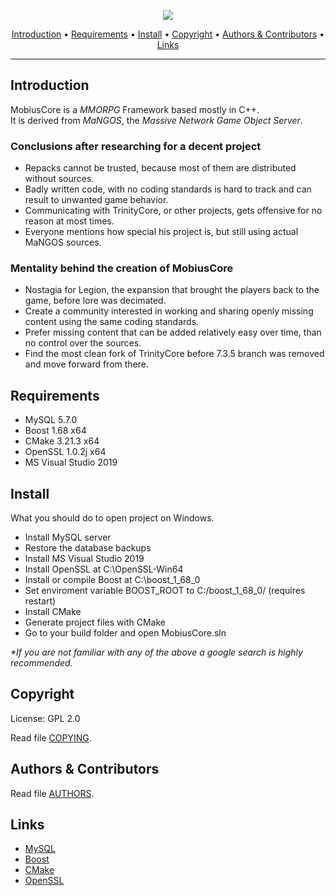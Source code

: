 <p align="center"> <img src="https://raw.githubusercontent.com/MobiusDevelopment/MobiusCore/master/logo.png"/></p>

<p align="center">
  <a href="#introduction">Introduction</a> •
  <a href="#requirements">Requirements</a> •
  <a href="#install">Install</a> •
  <a href="#copyright">Copyright</a> •
  <a href="#authors--contributors">Authors &amp; Contributors</a> •
  <a href="#links">Links</a>
</p>

---

## Introduction

MobiusCore is a *MMORPG* Framework based mostly in C++.<br>
It is derived from *MaNGOS*, the *Massive Network Game Object Server*.


### Conclusions after researching for a decent project
+ Repacks cannot be trusted, because most of them are distributed without sources.
+ Badly written code, with no coding standards is hard to track and can result to unwanted game behavior.
+ Communicating with TrinityCore, or other projects, gets offensive for no reason at most times.
+ Everyone mentions how special his project is, but still using actual MaNGOS sources.


### Mentality behind the creation of MobiusCore
+ Nostagia for Legion, the expansion that brought the players back to the game, before lore was decimated.
+ Create a community interested in working and sharing openly missing content using the same coding standards.
+ Prefer missing content that can be added relatively easy over time, than no control over the sources.
+ Find the most clean fork of TrinityCore before 7.3.5 branch was removed and move forward from there.


## Requirements

+ MySQL 5.7.0
+ Boost 1.68 x64
+ CMake 3.21.3 x64
+ OpenSSL 1.0.2j x64
+ MS Visual Studio 2019


## Install

What you should do to open project on Windows.
+ Install MySQL server
+ Restore the database backups
+ Install MS Visual Studio 2019
+ Install OpenSSL at C:\OpenSSL-Win64
+ Install or compile Boost at C:\boost_1_68_0
+ Set enviroment variable BOOST_ROOT to C:/boost_1_68_0/ (requires restart)
+ Install CMake
+ Generate project files with CMake
+ Go to your build folder and open MobiusCore.sln

<i>*If you are not familiar with any of the above a google search is highly recommended.</i>


## Copyright

License: GPL 2.0

Read file [COPYING](COPYING).


## Authors &amp; Contributors

Read file [AUTHORS](AUTHORS).


## Links

* [MySQL](https://dev.mysql.com/downloads/mysql/5.7.html)
* [Boost](https://boostorg.jfrog.io/artifactory/main/release/1.68.0/)
* [CMake](https://cmake.org/download/)
* [OpenSSL](https://www.mediafire.com/file/9otndn68ymb9egc/Win64OpenSSL-1_0_2j.exe/file)
